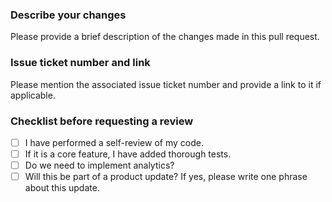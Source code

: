 ### Describe your changes

Please provide a brief description of the changes made in this pull request.

### Issue ticket number and link

Please mention the associated issue ticket number and provide a link to it if applicable.

### Checklist before requesting a review

- [ ] I have performed a self-review of my code.
- [ ] If it is a core feature, I have added thorough tests.
- [ ] Do we need to implement analytics?
- [ ] Will this be part of a product update? If yes, please write one phrase about this update.
